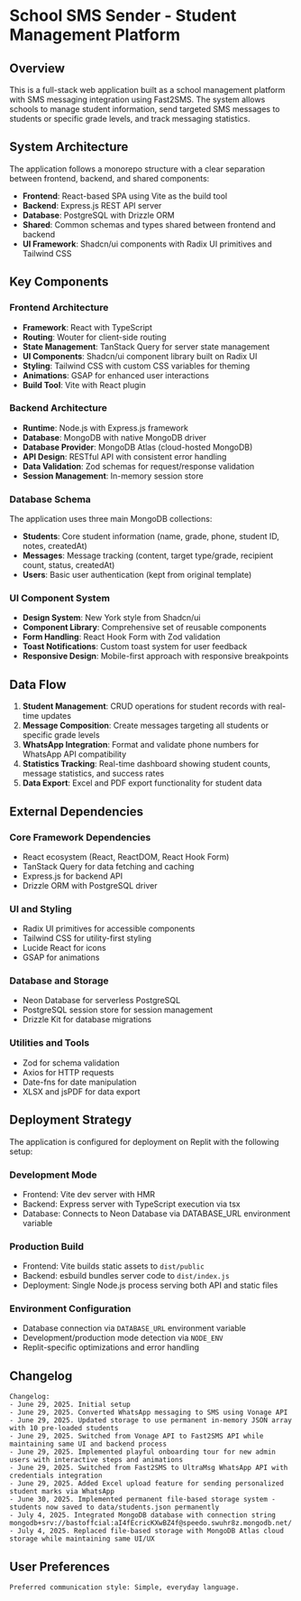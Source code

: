 # School SMS Sender - Student Management Platform

## Overview

This is a full-stack web application built as a school management platform with SMS messaging integration using Fast2SMS. The system allows schools to manage student information, send targeted SMS messages to students or specific grade levels, and track messaging statistics.

## System Architecture

The application follows a monorepo structure with a clear separation between frontend, backend, and shared components:

- **Frontend**: React-based SPA using Vite as the build tool
- **Backend**: Express.js REST API server
- **Database**: PostgreSQL with Drizzle ORM
- **Shared**: Common schemas and types shared between frontend and backend
- **UI Framework**: Shadcn/ui components with Radix UI primitives and Tailwind CSS

## Key Components

### Frontend Architecture
- **Framework**: React with TypeScript
- **Routing**: Wouter for client-side routing
- **State Management**: TanStack Query for server state management
- **UI Components**: Shadcn/ui component library built on Radix UI
- **Styling**: Tailwind CSS with custom CSS variables for theming
- **Animations**: GSAP for enhanced user interactions
- **Build Tool**: Vite with React plugin

### Backend Architecture
- **Runtime**: Node.js with Express.js framework
- **Database**: MongoDB with native MongoDB driver
- **Database Provider**: MongoDB Atlas (cloud-hosted MongoDB)
- **API Design**: RESTful API with consistent error handling
- **Data Validation**: Zod schemas for request/response validation
- **Session Management**: In-memory session store

### Database Schema
The application uses three main MongoDB collections:
- **Students**: Core student information (name, grade, phone, student ID, notes, createdAt)
- **Messages**: Message tracking (content, target type/grade, recipient count, status, createdAt)
- **Users**: Basic user authentication (kept from original template)

### UI Component System
- **Design System**: New York style from Shadcn/ui
- **Component Library**: Comprehensive set of reusable components
- **Form Handling**: React Hook Form with Zod validation
- **Toast Notifications**: Custom toast system for user feedback
- **Responsive Design**: Mobile-first approach with responsive breakpoints

## Data Flow

1. **Student Management**: CRUD operations for student records with real-time updates
2. **Message Composition**: Create messages targeting all students or specific grade levels
3. **WhatsApp Integration**: Format and validate phone numbers for WhatsApp API compatibility
4. **Statistics Tracking**: Real-time dashboard showing student counts, message statistics, and success rates
5. **Data Export**: Excel and PDF export functionality for student data

## External Dependencies

### Core Framework Dependencies
- React ecosystem (React, ReactDOM, React Hook Form)
- TanStack Query for data fetching and caching
- Express.js for backend API
- Drizzle ORM with PostgreSQL driver

### UI and Styling
- Radix UI primitives for accessible components
- Tailwind CSS for utility-first styling
- Lucide React for icons
- GSAP for animations

### Database and Storage
- Neon Database for serverless PostgreSQL
- PostgreSQL session store for session management
- Drizzle Kit for database migrations

### Utilities and Tools
- Zod for schema validation
- Axios for HTTP requests
- Date-fns for date manipulation
- XLSX and jsPDF for data export

## Deployment Strategy

The application is configured for deployment on Replit with the following setup:

### Development Mode
- Frontend: Vite dev server with HMR
- Backend: Express server with TypeScript execution via tsx
- Database: Connects to Neon Database via DATABASE_URL environment variable

### Production Build
- Frontend: Vite builds static assets to `dist/public`
- Backend: esbuild bundles server code to `dist/index.js`
- Deployment: Single Node.js process serving both API and static files

### Environment Configuration
- Database connection via `DATABASE_URL` environment variable
- Development/production mode detection via `NODE_ENV`
- Replit-specific optimizations and error handling

## Changelog

```
Changelog:
- June 29, 2025. Initial setup
- June 29, 2025. Converted WhatsApp messaging to SMS using Vonage API
- June 29, 2025. Updated storage to use permanent in-memory JSON array with 10 pre-loaded students
- June 29, 2025. Switched from Vonage API to Fast2SMS API while maintaining same UI and backend process
- June 29, 2025. Implemented playful onboarding tour for new admin users with interactive steps and animations
- June 29, 2025. Switched from Fast2SMS to UltraMsg WhatsApp API with credentials integration
- June 29, 2025. Added Excel upload feature for sending personalized student marks via WhatsApp
- June 30, 2025. Implemented permanent file-based storage system - students now saved to data/students.json permanently
- July 4, 2025. Integrated MongoDB database with connection string mongodb+srv://bastoffcial:aI4fEcricKXwBZ4f@speedo.swuhr8z.mongodb.net/
- July 4, 2025. Replaced file-based storage with MongoDB Atlas cloud storage while maintaining same UI/UX
```

## User Preferences

```
Preferred communication style: Simple, everyday language.
```